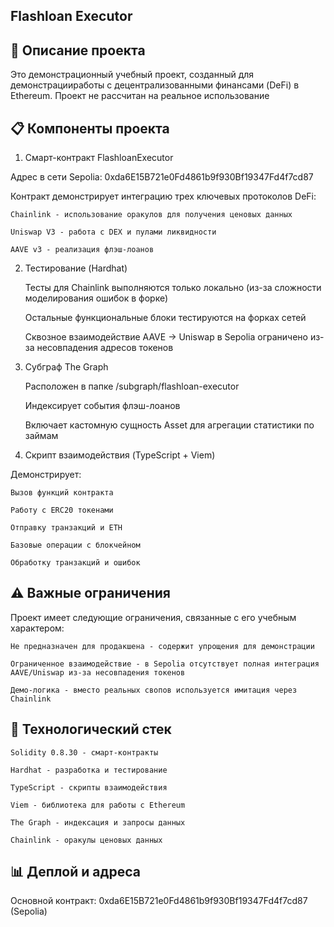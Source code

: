 **Flashloan Executor**
---

## 📌 Описание проекта

Это демонстрационный учебный проект, созданный для демонстрацииработы с децентрализованными финансами (DeFi) в Ethereum. Проект не рассчитан на реальное использование 

## 📋 Компоненты проекта
1. Смарт-контракт FlashloanExecutor

Адрес в сети Sepolia: 0xda6E15B721e0Fd4861b9f930Bf19347Fd4f7cd87

Контракт демонстрирует интеграцию трех ключевых протоколов DeFi:

    Chainlink - использование оракулов для получения ценовых данных

    Uniswap V3 - работа с DEX и пулами ликвидности

    AAVE v3 - реализация флэш-лоанов

2. Тестирование (Hardhat)

    Тесты для Chainlink выполняются только локально (из-за сложности моделирования ошибок в форке)

    Остальные функциональные блоки тестируются на форках сетей

    Сквозное взаимодействие AAVE → Uniswap в Sepolia ограничено из-за несовпадения адресов токенов

3. Субграф The Graph

    Расположен в папке /subgraph/flashloan-executor

    Индексирует события флэш-лоанов

    Включает кастомную сущность Asset для агрегации статистики по займам

4. Скрипт взаимодействия (TypeScript + Viem)

Демонстрирует:

    Вызов функций контракта

    Работу с ERC20 токенами

    Отправку транзакций и ETH

    Базовые операции с блокчейном

    Обработку транзакций и ошибок

## ⚠️ Важные ограничения

Проект имеет следующие ограничения, связанные с его учебным характером:

    Не предназначен для продакшена - содержит упрощения для демонстрации

    Ограниченное взаимодействие - в Sepolia отсутствует полная интеграция AAVE/Uniswap из-за несовпадения токенов    

    Демо-логика - вместо реальных свопов используется имитация через Chainlink

## 🚀 Технологический стек

    Solidity 0.8.30 - смарт-контракты

    Hardhat - разработка и тестирование

    TypeScript - скрипты взаимодействия

    Viem - библиотека для работы с Ethereum

    The Graph - индексация и запросы данных

    Chainlink - оракулы ценовых данных

## 📊 Деплой и адреса

Основной контракт: 0xda6E15B721e0Fd4861b9f930Bf19347Fd4f7cd87 (Sepolia)